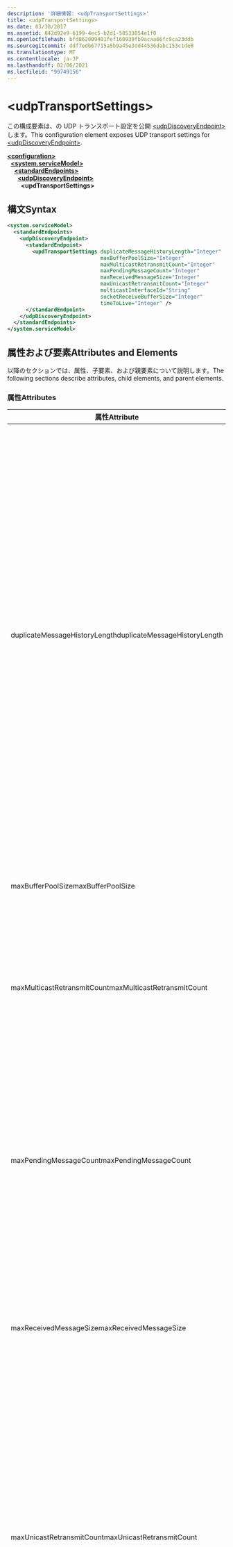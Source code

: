 ```yaml
---
description: '詳細情報: <udpTransportSettings>'
title: <udpTransportSettings>
ms.date: 03/30/2017
ms.assetid: 842d92e9-6199-4ec5-b2d1-58533054e1f0
ms.openlocfilehash: bfd862009401fef160939fb9acaa66fc9ca23ddb
ms.sourcegitcommit: ddf7edb67715a5b9a45e3dd44536dabc153c1de0
ms.translationtype: MT
ms.contentlocale: ja-JP
ms.lasthandoff: 02/06/2021
ms.locfileid: "99749156"
---
```

# \<udpTransportSettings>

<span data-ttu-id="058b1-102">この構成要素は、の UDP トランスポート設定を公開 [\<udpDiscoveryEndpoint>](udpdiscoveryendpoint.md) します。</span><span class="sxs-lookup"><span data-stu-id="058b1-102">This configuration element exposes UDP transport settings for [\<udpDiscoveryEndpoint>](udpdiscoveryendpoint.md).</span></span>  
  
[**\<configuration>**](../configuration-element.md)\
&nbsp;&nbsp;[**\<system.serviceModel>**](system-servicemodel.md)\
&nbsp;&nbsp;&nbsp;&nbsp;[**\<standardEndpoints>**](standardendpoints.md)\
&nbsp;&nbsp;&nbsp;&nbsp;&nbsp;&nbsp;[**\<udpDiscoveryEndpoint>**](udpdiscoveryendpoint.md)\
&nbsp;&nbsp;&nbsp;&nbsp;&nbsp;&nbsp;&nbsp;&nbsp;**\<updTransportSettings>**  
  
## <a name="syntax"></a><span data-ttu-id="058b1-103">構文</span><span class="sxs-lookup"><span data-stu-id="058b1-103">Syntax</span></span>  
  
```xml  
<system.serviceModel>
  <standardEndpoints>
    <udpDiscoveryEndpoint>
      <standardEndpoint>
        <updTransportSettings duplicateMessageHistoryLength="Integer"
                              maxBufferPoolSize="Integer"
                              maxMulticastRetransmitCount="Integer"
                              maxPendingMessageCount="Integer"
                              maxReceivedMessageSize="Integer"
                              maxUnicastRetransmitCount="Integer"
                              multicastInterfaceId="String"
                              socketReceiveBufferSize="Integer"
                              timeToLive="Integer" />
      </standardEndpoint>
    </udpDiscoveryEndpoint>
  </standardEndpoints>
</system.serviceModel>
```  
  
## <a name="attributes-and-elements"></a><span data-ttu-id="058b1-104">属性および要素</span><span class="sxs-lookup"><span data-stu-id="058b1-104">Attributes and Elements</span></span>  

 <span data-ttu-id="058b1-105">以降のセクションでは、属性、子要素、および親要素について説明します。</span><span class="sxs-lookup"><span data-stu-id="058b1-105">The following sections describe attributes, child elements, and parent elements.</span></span>  
  
### <a name="attributes"></a><span data-ttu-id="058b1-106">属性</span><span class="sxs-lookup"><span data-stu-id="058b1-106">Attributes</span></span>  
  
|<span data-ttu-id="058b1-107">属性</span><span class="sxs-lookup"><span data-stu-id="058b1-107">Attribute</span></span>|<span data-ttu-id="058b1-108">説明</span><span class="sxs-lookup"><span data-stu-id="058b1-108">Description</span></span>|  
|---------------|-----------------|  
|<span data-ttu-id="058b1-109">duplicateMessageHistoryLength</span><span class="sxs-lookup"><span data-stu-id="058b1-109">duplicateMessageHistoryLength</span></span>|<span data-ttu-id="058b1-110">重複するメッセージを特定するためにトランスポートによって使用されるメッセージ ハッシュの最大数を指定する整数。</span><span class="sxs-lookup"><span data-stu-id="058b1-110">An integer that specifies the maximum number of message hashes used by the transport for identifying duplicate messages.</span></span>  <span data-ttu-id="058b1-111">重複の検出は、TransportManager レベルで実行されます。</span><span class="sxs-lookup"><span data-stu-id="058b1-111">Duplicate detection will be done at the TransportManager level.</span></span> <span data-ttu-id="058b1-112">このプロパティを 0 に設定すると、重複の検出は無効になります。</span><span class="sxs-lookup"><span data-stu-id="058b1-112">Setting this property to 0 disables duplicate detection.</span></span><br /><br /> <span data-ttu-id="058b1-113">この属性を使用して、システムの管理者や開発者は重複するメッセージの検出アルゴリズムをオフにできます。</span><span class="sxs-lookup"><span data-stu-id="058b1-113">This attribute allows system administrators or developers to turn off duplicate message detection algorithms.</span></span> <span data-ttu-id="058b1-114">これは、独自の重複検出アルゴリズムを実行する場合に望ましいことがあります。</span><span class="sxs-lookup"><span data-stu-id="058b1-114">This may be desirable if you want to implement your own duplicate detection algorithm.</span></span><br /><br /> <span data-ttu-id="058b1-115">既定値は 4112 です。</span><span class="sxs-lookup"><span data-stu-id="058b1-115">The default is 4112.</span></span>|  
|<span data-ttu-id="058b1-116">maxBufferPoolSize</span><span class="sxs-lookup"><span data-stu-id="058b1-116">maxBufferPoolSize</span></span>|<span data-ttu-id="058b1-117">トランスポートによって使用されるバッファー プールの最大サイズを指定する整数。</span><span class="sxs-lookup"><span data-stu-id="058b1-117">An integer that specifies the maximum size of any buffer pools used by the transport.</span></span>|  
|<span data-ttu-id="058b1-118">maxMulticastRetransmitCount</span><span class="sxs-lookup"><span data-stu-id="058b1-118">maxMulticastRetransmitCount</span></span>|<span data-ttu-id="058b1-119">メッセージを (最初に送信した後に) 再送信する最大回数を指定する整数。</span><span class="sxs-lookup"><span data-stu-id="058b1-119">An integer that specifies the maximum number of times the message should be retransmitted (in addition to the first send).</span></span><br /><br /> <span data-ttu-id="058b1-120">既定値は 2 です。</span><span class="sxs-lookup"><span data-stu-id="058b1-120">The default is 2.</span></span>|  
|<span data-ttu-id="058b1-121">maxPendingMessageCount</span><span class="sxs-lookup"><span data-stu-id="058b1-121">maxPendingMessageCount</span></span>|<span data-ttu-id="058b1-122">受信して、各チャネル インスタンスの InputQueue からまだ削除していないメッセージの最大数を指定する整数。</span><span class="sxs-lookup"><span data-stu-id="058b1-122">An integer that specifies the maximum number of messages that have been received but not yet removed from the InputQueue for an individual channel instance.</span></span>  <span data-ttu-id="058b1-123">InputQueue が保留メッセージ数の上限に達すると、メッセージは削除されます。</span><span class="sxs-lookup"><span data-stu-id="058b1-123">If the InputQueue has hit its pending message count limit, the message will be dropped.</span></span><br /><br /> <span data-ttu-id="058b1-124">既定値は 32 です。</span><span class="sxs-lookup"><span data-stu-id="058b1-124">The default is 32.</span></span>|  
|<span data-ttu-id="058b1-125">maxReceivedMessageSize</span><span class="sxs-lookup"><span data-stu-id="058b1-125">maxReceivedMessageSize</span></span>|<span data-ttu-id="058b1-126">バインディングで処理できるメッセージの最大サイズを指定する整数。</span><span class="sxs-lookup"><span data-stu-id="058b1-126">An integer that specifies the maximum size for a message that can be processed by the binding.</span></span><br /><br /> <span data-ttu-id="058b1-127">既定値は 65507 です。</span><span class="sxs-lookup"><span data-stu-id="058b1-127">The default value is 65507.</span></span>|  
|<span data-ttu-id="058b1-128">maxUnicastRetransmitCount</span><span class="sxs-lookup"><span data-stu-id="058b1-128">maxUnicastRetransmitCount</span></span>|<span data-ttu-id="058b1-129">メッセージを (最初に送信した後に) 再送信する最大回数を指定する整数。</span><span class="sxs-lookup"><span data-stu-id="058b1-129">An integer that specifies the maximum number of times the message should be retransmitted (in addition to the first send).</span></span>  <span data-ttu-id="058b1-130">メッセージをユニキャスト アドレスに送信し、対応する RelatesTo ヘッダーの付いた応答メッセージを受信すると、再送信は早期に (再送信の回数が構成された回数に到達する前に) 終了することがあります。</span><span class="sxs-lookup"><span data-stu-id="058b1-130">If the message is sent to a unicast address and a response message is received with a corresponding RelatesTo header, then retransmission may terminate early (before retransmitting the configured number of times).</span></span><br /><br /> <span data-ttu-id="058b1-131">既定値は 1 です。</span><span class="sxs-lookup"><span data-stu-id="058b1-131">The default value is 1.</span></span>|  
|<span data-ttu-id="058b1-132">multicastInterfaceId</span><span class="sxs-lookup"><span data-stu-id="058b1-132">multicastInterfaceId</span></span>|<span data-ttu-id="058b1-133">マルチホーム コンピューター上でマルチキャスト トラフィックを送受信するときに使用するネットワーク アダプターを一意に識別する文字列。</span><span class="sxs-lookup"><span data-stu-id="058b1-133">A string that uniquely identifies the network adapter that should be used when sending and receiving multicast traffic on multi-homed machines.</span></span> <span data-ttu-id="058b1-134">実行時には、トランスポートは、この属性値を使用してインターフェイスのインデックスを参照します。このインデックスは、その後、`IP_MULTICAST_IF` および `IPV6_MULTICAST_IF` のソケット オプションの設定に使用されます。</span><span class="sxs-lookup"><span data-stu-id="058b1-134">At runtime, the transport will use this attribute value to lookup the interface index, which is then used to set the `IP_MULTICAST_IF` and `IPV6_MULTICAST_IF` socket options.</span></span>  <span data-ttu-id="058b1-135">マルチキャスト グループに参加するときには、同じインターフェイス インデックスが使用されます (該当する場合)。</span><span class="sxs-lookup"><span data-stu-id="058b1-135">The same interface index will be used when joining a multicast group, if applicable.</span></span><br /><br /> <span data-ttu-id="058b1-136">既定値は `null` です。</span><span class="sxs-lookup"><span data-stu-id="058b1-136">The default value is `null`.</span></span>|  
|<span data-ttu-id="058b1-137">socketReceiveBufferSize</span><span class="sxs-lookup"><span data-stu-id="058b1-137">socketReceiveBufferSize</span></span>|<span data-ttu-id="058b1-138">基になる WinSock ソケットの受信バッファー サイズを指定する整数。</span><span class="sxs-lookup"><span data-stu-id="058b1-138">An integer that specifies the receive buffer size on the underlying WinSock socket.</span></span><br /><br /> <span data-ttu-id="058b1-139">受信チャネルのユーザーは、バインディング上のこの属性を使用して、データ受信時のシステム動作を制御できます。</span><span class="sxs-lookup"><span data-stu-id="058b1-139">A user of a receiving channel can use this attribute on the Binding to control how the system behaves when it receives data.</span></span>  <span data-ttu-id="058b1-140">たとえば、受信 WCF メッセージを最大しきい値で利用するアプリケーションがある場合、この属性値よりも大きい値を使用すると、アプリケーションが処理できるようになるまで待機している間、メッセージを WinSock バッファーにスタックできます。</span><span class="sxs-lookup"><span data-stu-id="058b1-140">For example, given an application that is consuming inbound WCF messages at the maximum threshold, using a higher value for this attribute would allow messages to stack up in the WinSock buffer while waiting for the application to be able to process them.</span></span>  <span data-ttu-id="058b1-141">同じ状況で低い値を使用すると、メッセージが破棄される原因となる場合があります。</span><span class="sxs-lookup"><span data-stu-id="058b1-141">Using a lower value in the same situation would result in messages getting dropped.</span></span> <span data-ttu-id="058b1-142">この属性は、基になる WinSock ソケットオプションを公開し `SO_RCVBUF` ます。この属性値は、以上のサイズである必要があり `maxReceivedMessageSize` ます。</span><span class="sxs-lookup"><span data-stu-id="058b1-142">This attribute exposes the underlying WinSock `SO_RCVBUF` socket option.This attribute value must be at least the size of `maxReceivedMessageSize`.</span></span>   <span data-ttu-id="058b1-143">これをより小さい値に設定する `maxReceivedMessageSize` と、ランタイム例外が発生します。</span><span class="sxs-lookup"><span data-stu-id="058b1-143">Setting it to a value smaller than the `maxReceivedMessageSize` will result in a runtime exception.</span></span><br /><br /> <span data-ttu-id="058b1-144">既定値は 65536 です。</span><span class="sxs-lookup"><span data-stu-id="058b1-144">The default value is 65536.</span></span>|  
|<span data-ttu-id="058b1-145">timeToLive</span><span class="sxs-lookup"><span data-stu-id="058b1-145">timeToLive</span></span>|<span data-ttu-id="058b1-146">マルチキャスト パケットが走査できるネットワーク セグメント ホップの数を指定する整数。</span><span class="sxs-lookup"><span data-stu-id="058b1-146">An integer that specifies the number of network segment hops that a multicast packet can traverse.</span></span>  <span data-ttu-id="058b1-147">この属性は、`IP_MULTICAST_TTL` および `IP_TTL` ソケット オプションに関連付けられている機能を公開します。</span><span class="sxs-lookup"><span data-stu-id="058b1-147">This attribute exposes the functionality associated with the `IP_MULTICAST_TTL` and `IP_TTL` socket options.</span></span><br /><br /> <span data-ttu-id="058b1-148">既定値は 1 です。</span><span class="sxs-lookup"><span data-stu-id="058b1-148">The default value is 1.</span></span>|  
  
### <a name="child-elements"></a><span data-ttu-id="058b1-149">子要素</span><span class="sxs-lookup"><span data-stu-id="058b1-149">Child Elements</span></span>  

 <span data-ttu-id="058b1-150">なし。</span><span class="sxs-lookup"><span data-stu-id="058b1-150">None.</span></span>  
  
### <a name="parent-elements"></a><span data-ttu-id="058b1-151">親要素</span><span class="sxs-lookup"><span data-stu-id="058b1-151">Parent Elements</span></span>  
  
|<span data-ttu-id="058b1-152">要素</span><span class="sxs-lookup"><span data-stu-id="058b1-152">Element</span></span>|<span data-ttu-id="058b1-153">説明</span><span class="sxs-lookup"><span data-stu-id="058b1-153">Description</span></span>|  
|-------------|-----------------|  
|[\<udpDiscoveryEndpoint>](udpdiscoveryendpoint.md)|<span data-ttu-id="058b1-154">固定探索コントラクトと UDP トランスポート バインディングを持つ標準エンドポイント。</span><span class="sxs-lookup"><span data-stu-id="058b1-154">A standard endpoint that has fixed discovery contract and UDP transport binding.</span></span>|  
  
## <a name="see-also"></a><span data-ttu-id="058b1-155">関連項目</span><span class="sxs-lookup"><span data-stu-id="058b1-155">See also</span></span>

- <xref:System.ServiceModel.Discovery.UdpTransportSettings>
